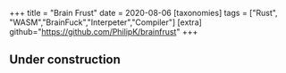 +++
title = "Brain Frust"
date = 2020-08-06
[taxonomies]
tags = ["Rust", "WASM","BrainFuck","Interpeter","Compiler"]
[extra]
github="https://github.com/PhilipK/brainfrust"
+++

## Under construction